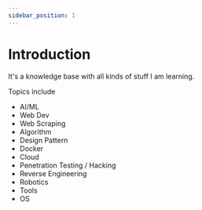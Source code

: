 ```yaml
---
sidebar_position: 1
---
```


# Introduction

It's a knowledge base with all kinds of stuff I am learning.

Topics include

- AI/ML
- Web Dev
- Web Scraping
- Algorithm
- Design Pattern
- Docker
- Cloud
- Penetration Testing / Hacking
- Reverse Engineering
- Robotics
- Tools
- OS
